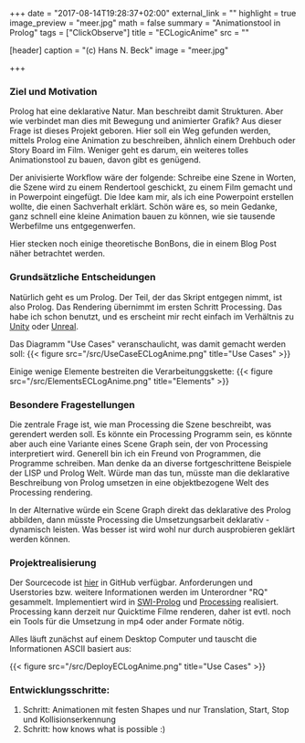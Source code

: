 +++
date = "2017-08-14T19:28:37+02:00"
external_link = ""
highlight = true
image_preview = "meer.jpg"
math = false
summary = "Animationstool in Prolog"
tags = ["ClickObserve"]
title = "ECLogicAnime"
src = ""

[header]
  caption = "(c) Hans N. Beck"
  image = "meer.jpg"

+++

### Ziel und Motivation

Prolog hat eine deklarative Natur. Man beschreibt damit Strukturen. Aber wie verbindet man dies mit Bewegung und animierter Grafik? Aus dieser Frage ist dieses Projekt geboren. Hier soll ein Weg gefunden werden, mittels Prolog eine Animation zu beschreiben, ähnlich einem Drehbuch oder Story Board im Film. 
Weniger geht es darum, ein weiteres tolles Animationstool zu bauen, davon gibt es genügend. 

Der anivisierte Workflow wäre der folgende: Schreibe eine Szene in Worten, die Szene wird zu einem Rendertool geschickt, zu einem Film gemacht und in Powerpoint eingefügt. Die Idee kam mir, als ich eine Powerpoint erstellen wollte, die einen Sachverhalt erklärt. Schön wäre es, so mein Gedanke, ganz schnell eine kleine Animation bauen zu können, wie sie tausende Werbefilme uns entgegenwerfen.

Hier stecken noch einige theoretische BonBons, die in einem Blog Post näher betrachtet werden.


### Grundsätzliche Entscheidungen

Natürlich geht es um Prolog. Der Teil, der das Skript entgegen nimmt, ist also Prolog. Das Rendering übernimmt im ersten Schritt Processing. Das habe ich schon benutzt, und es erscheint mir recht einfach im Verhältnis zu [Unity](https://unity3d.com/de/unity) oder [Unreal](https://www.unrealengine.com/en-US/). 

Das Diagramm "Use Cases" veranschaulicht, was damit gemacht werden soll:
{{< figure src="/src/UseCaseECLogAnime.png" title="Use Cases" >}}

Einige wenige Elemente bestreiten die Verarbeitunggskette:
{{< figure src="/src/ElementsECLogAnime.png" title="Elements" >}}


### Besondere Fragestellungen

Die zentrale Frage ist, wie man Processing die Szene beschreibt, was gerendert werden soll. Es könnte ein Processing Programm sein, es könnte aber auch eine Variante eines Scene Graph sein, der von Processing interpretiert wird. Generell bin ich ein Freund von Programmen, die Programme schreiben. Man denke da an diverse fortgeschrittene Beispiele der LISP und Prolog Welt. Würde man das tun, müsste man die deklarative Beschreibung von Prolog umsetzen in eine objektbezogene Welt des Processing rendering.

In der Alternative würde ein Scene Graph direkt das deklarative des Prolog abbilden, dann müsste Processing die Umsetzungsarbeit deklarativ - dynamisch leisten. Was besser ist wird wohl nur durch ausprobieren geklärt werden können.


### Projektrealisierung

Der Sourcecode ist [hier](https://github.com/hnbeck/ECLogicAnime.git) in GitHub verfügbar. Anforderungen und Userstories bzw. weitere Informationen werden im Unterordner "RQ" gesammelt. Implementiert wird in [SWI-Prolog](http://www.swi-prolog.org) und  [Processing](https://processing.org/) realisiert. Processing kann derzeit nur Quicktime Filme renderen, daher ist evtl. noch ein Tools für die Umsetzung in mp4 oder ander Formate nötig.

Alles läuft zunächst auf einem Desktop Computer und tauscht die Informationen ASCII basiert aus:

{{< figure src="/src/DeployECLogAnime.png" title="Use Cases" >}}


### Entwicklungsschritte:

1.  Schritt: Animationen mit festen Shapes und nur Translation, Start, Stop und Kollisionserkennung
2.  Schritt: how knows what is possible :)